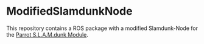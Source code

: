 # ModifiedSlamdunkNode

This repository contains a ROS package with a modified Slamdunk-Node for the [Parrot S.L.A.M.dunk Module](https://github.com/Parrot-Developers/slamdunk_ros).